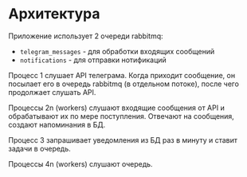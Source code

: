 # Архитектура #

Приложение использует 2 очереди rabbitmq:
- `telegram_messages` - для обработки входящих сообщений
- `notifications` - для отправки нотификаций

Процесс 1 слушает API телеграма.
Когда приходит сообщение, он посылает его в очередь rabbitmq
(в отдельном потоке), после чего продолжает слушать API.

Процессы 2n (workers) слушают входящие сообщения от API и обрабатывают
их по мере поступления. Отвечают на сообщения, создают напоминания в БД.

Процесс 3 запрашивает уведомления из БД раз в минуту
и ставит задачи в очередь.

Процессы 4n (workers) слушают очередь.


